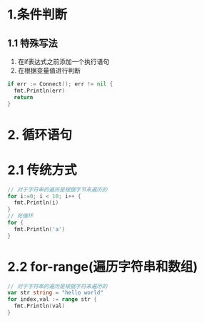 # 1.条件判断
## 1.1 特殊写法
1. 在if表达式之前添加一个执行语句
2. 在根据变量值进行判断
```go
if err := Connect(); err != nil {
  fmt.Println(err)
  return
}
```

# 2. 循环语句
# 2.1 传统方式
```go
// 对于字符串的遍历是根据字节来遍历的
for i:=0; i < 10; i++ {
  fmt.Println(i)
}
// 死循环
for {
  fmt.Println('a')
}
```
# 2.2 for-range(遍历字符串和数组)
```go
// 对于字符串的遍历是根据字符来遍历的
var str string = "hello world"
for index,val := range str {
  fmt.Println(val)
}
```